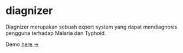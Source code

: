 # diagnizer

Diagnizer merupakan sebuah expert system yang dapat mendiagnosis pengguna terhadap Malaria dan Typhoid.

Demo [here &rarr;](https://diagnizer.herokuapp.com)
